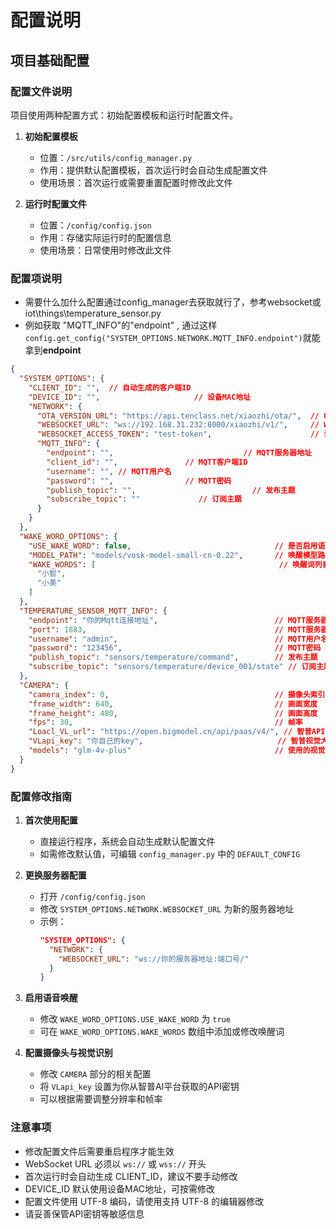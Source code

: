 # 配置说明

## 项目基础配置

### 配置文件说明
项目使用两种配置方式：初始配置模板和运行时配置文件。

1. **初始配置模板**
   - 位置：`/src/utils/config_manager.py`
   - 作用：提供默认配置模板，首次运行时会自动生成配置文件
   - 使用场景：首次运行或需要重置配置时修改此文件

2. **运行时配置文件**
   - 位置：`/config/config.json`
   - 作用：存储实际运行时的配置信息
   - 使用场景：日常使用时修改此文件

### 配置项说明
- 需要什么加什么配置通过config_manager去获取就行了，参考websocket或iot\things\temperature_sensor.py
- 例如获取 "MQTT_INFO"的"endpoint" , 通过这样 `config.get_config("SYSTEM_OPTIONS.NETWORK.MQTT_INFO.endpoint")`就能拿到**endpoint**

```json
{
  "SYSTEM_OPTIONS": {
    "CLIENT_ID": "",  // 自动生成的客户端ID
    "DEVICE_ID": "",                     // 设备MAC地址
    "NETWORK": {
      "OTA_VERSION_URL": "https://api.tenclass.net/xiaozhi/ota/",  // OTA更新地址
      "WEBSOCKET_URL": "ws://192.168.31.232:8000/xiaozhi/v1/",     // WebSocket服务器地址
      "WEBSOCKET_ACCESS_TOKEN": "test-token",                      // 访问令牌
      "MQTT_INFO": {
        "endpoint": "",                             // MQTT服务器地址
        "client_id": "",               // MQTT客户端ID
        "username": "", // MQTT用户名
        "password": "",                // MQTT密码
        "publish_topic": "",                          // 发布主题
        "subscribe_topic": ""             // 订阅主题
      }
    }
  },
  "WAKE_WORD_OPTIONS": {
    "USE_WAKE_WORD": false,                                // 是否启用语音唤醒
    "MODEL_PATH": "models/vosk-model-small-cn-0.22",       // 唤醒模型路径
    "WAKE_WORDS": [                                         // 唤醒词列表
      "小智",
      "小美"
    ]
  },
  "TEMPERATURE_SENSOR_MQTT_INFO": {
    "endpoint": "你的Mqtt连接地址",                          // MQTT服务器地址
    "port": 1883,                                          // MQTT服务器端口
    "username": "admin",                                   // MQTT用户名
    "password": "123456",                                  // MQTT密码
    "publish_topic": "sensors/temperature/command",        // 发布主题
    "subscribe_topic": "sensors/temperature/device_001/state" // 订阅主题
  },
  "CAMERA": {
    "camera_index": 0,                                     // 摄像头索引
    "frame_width": 640,                                    // 画面宽度
    "frame_height": 480,                                   // 画面高度
    "fps": 30,                                             // 帧率
    "Loacl_VL_url": "https://open.bigmodel.cn/api/paas/v4/", // 智普API地址
    "VLapi_key": "你自己的key",                              // 智普视觉大模型API密钥
    "models": "glm-4v-plus"                                // 使用的视觉模型
  }
}
```

### 配置修改指南

1. **首次使用配置**
   - 直接运行程序，系统会自动生成默认配置文件
   - 如需修改默认值，可编辑 `config_manager.py` 中的 `DEFAULT_CONFIG`

2. **更换服务器配置**
   - 打开 `/config/config.json`
   - 修改 `SYSTEM_OPTIONS.NETWORK.WEBSOCKET_URL` 为新的服务器地址
   - 示例：
     ```json
     "SYSTEM_OPTIONS": {
       "NETWORK": {
         "WEBSOCKET_URL": "ws://你的服务器地址:端口号/"
       }
     }
     ```
   
3. **启用语音唤醒**
   - 修改 `WAKE_WORD_OPTIONS.USE_WAKE_WORD` 为 `true`
   - 可在 `WAKE_WORD_OPTIONS.WAKE_WORDS` 数组中添加或修改唤醒词

4. **配置摄像头与视觉识别**
   - 修改 `CAMERA` 部分的相关配置
   - 将 `VLapi_key` 设置为你从智普AI平台获取的API密钥
   - 可以根据需要调整分辨率和帧率

### 注意事项
- 修改配置文件后需要重启程序才能生效
- WebSocket URL 必须以 `ws://` 或 `wss://` 开头
- 首次运行时会自动生成 CLIENT_ID，建议不要手动修改
- DEVICE_ID 默认使用设备MAC地址，可按需修改
- 配置文件使用 UTF-8 编码，请使用支持 UTF-8 的编辑器修改
- 请妥善保管API密钥等敏感信息 